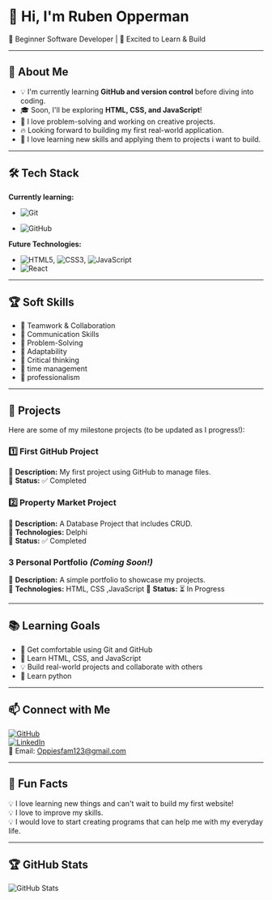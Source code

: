 # 👋 Hi, I'm Ruben Opperman

🌱 Beginner Software Developer | 🚀 Excited to Learn & Build

---

## 🎯 About Me

- 💡 I'm currently learning **GitHub and version control** before diving into coding.
- 🎓 Soon, I'll be exploring **HTML, CSS, and JavaScript**!
- 🤖 I love problem-solving and working on creative projects.
- 🔥 Looking forward to building my first real-world application.
- 🤖 I love learning new skills and applying them to projects i want to build.

---

## 🛠️ Tech Stack

**Currently learning:**

- ![Git](https://img.shields.io/badge/-Git-F05032?style=flat&logo=git&logoColor=white)

- ![GitHub](https://img.shields.io/badge/-GitHub-181717?style=flat-circle&logo=github)

**Future Technologies:**

- ![HTML5](https://img.shields.io/badge/-HTML5-black?style=flat-circle&logo=html5&logoColor=white), ![CSS3](https://img.shields.io/badge/-CSS3-black?style=flat-circle&logo=css3), ![JavaScript](https://img.shields.io/badge/-JavaScript-black?style=flat-circle&logo=javascript)
- ![React](https://img.shields.io/badge/-React-black?style=flat-circle&logo=react)

---

## 🏆 Soft Skills

- 🤝 Teamwork & Collaboration
- 📢 Communication Skills
- 🎯 Problem-Solving
- 🚀 Adaptability
- 🎯 Critical thinking
- 📢 time management
- 🚀 professionalism

---

## 📌 Projects

Here are some of my milestone projects (to be updated as I progress!):

### **1️⃣ First GitHub Project**

🔹 **Description:** My first project using GitHub to manage files.  
🔹 **Status:** ✅ Completed

### **2️⃣ Property Market Project**

🔹 **Description:** A Database Project that includes CRUD.  
🔹 **Technologies:** Delphi  
🔹 **Status:** ✅ Completed

### **3 Personal Portfolio** _(Coming Soon!)_

🔹 **Description:** A simple portfolio to showcase my projects.  
🔹 **Technologies:** HTML, CSS ,JavaScript
🔹 **Status:** ⏳ In Progress

---

## 📚 Learning Goals

- 🚀 Get comfortable using Git and GitHub
- 🎨 Learn HTML, CSS, and JavaScript
- 💡 Build real-world projects and collaborate with others
- 📢 Learn python 

---

## 📫 Connect with Me

[![GitHub](https://img.shields.io/badge/-GitHub-181717?style=flat&logo=github&logoColor=white)](https://github.com/RubenOpperman)  
[![LinkedIn](https://img.shields.io/badge/-LinkedIn-blue?style=flat&logo=linkedin&logoColor=white)](https://linkedin.com/in/ruben-opperman-144709353)  
📧 Email: [Oppiesfam123@gmail.com](mailto:Oppiesfam123@gmail.com)

---

## 🚀 Fun Facts

💡 I love learning new things and can't wait to build my first website!  
💡 I love to improve my skills.  
💡 I would love to start creating programs that can help me with my everyday life.

---

## 🏆 GitHub Stats

![GitHub Stats](https://github-readme-stats.vercel.app/api?username=RubenOpperman&show_icons=true&theme=radical)
